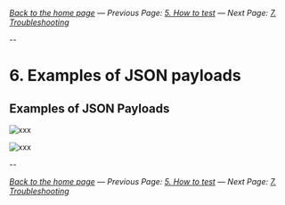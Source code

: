_[Back to the home page](../README.md)
— Previous Page: [5. How to test](./Test.md)
— Next Page: [7. Troubleshooting](./Troubleshooting.md)_

--

# 6. Examples of JSON payloads

## Examples of JSON Payloads

![xxx](x)

![xxx](x)

--

_[Back to the home page](../README.md)
— Previous Page: [5. How to test](./Test.md)
— Next Page: [7. Troubleshooting](./Troubleshooting.md)_
